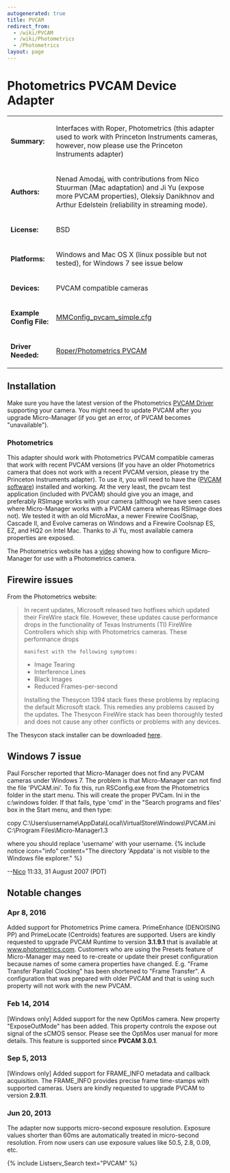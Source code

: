 ```yaml
---
autogenerated: true
title: PVCAM
redirect_from:
  - /wiki/PVCAM
  - /wiki/Photometrics
  - /Photometrics
layout: page
---
```


# Photometrics PVCAM Device Adapter

<table>
<tr>
<td markdown="1">

**Summary:**

</td>
<td markdown="1">

Interfaces with Roper, Photometrics (this adapter used to work with
Princeton Instruments cameras, however, now please use the Princeton
Instruments adapter)

</td>
</tr>
<tr>
<td markdown="1">

**Authors:**

</td>
<td markdown="1">

Nenad Amodaj, with contributions from Nico Stuurman (Mac adaptation) and
Ji Yu (expose more PVCAM properties), Oleksiy Danikhnov and Arthur
Edelstein (reliability in streaming mode).

</td>
</tr>
<tr>
<td markdown="1">

**License:**

</td>
<td markdown="1">

BSD

</td>
</tr>
<tr>
<td markdown="1">

**Platforms:**

</td>
<td markdown="1">

Windows and Mac OS X (linux possible but not tested), for Windows 7 see
issue below

</td>
</tr>
<tr>
<td markdown="1">

**Devices:**

</td>
<td markdown="1">

PVCAM compatible cameras

</td>
</tr>
<tr>
<td markdown="1">

**Example Config File:**

</td>
<td markdown="1">

[MMConfig_pvcam_simple.cfg](/media/files/MMConfig_pvcam_simple.cfg)

</td>
</tr>
<tr>
<td markdown="1">

**Driver Needed:**

</td>
<td markdown="1">

[Roper/Photometrics
PVCAM](http://www.photomet.com/support/downloads/index.php)

</td>
</tr>
</table>

## Installation

Make sure you have the latest version of the Photometrics [PVCAM
Driver](https://www.photometrics.com/support/software/) supporting your
camera. You might need to update PVCAM after you upgrade Micro-Manager
(if you get an error, of PVCAM becomes "unavailable").

### Photometrics

This adapter should work with Photometrics PVCAM compatible cameras that
work with recent PVCAM versions (If you have an older Photometrics
camera that does not work with a recent PVCAM version, please try the
Princeton Instruments adapter). To use it, you will need to have the
([PVCAM
software](http://www.photometrics.com/support/downloads/index.php))
installed and working. At the very least, the pvcam test application
(included with PVCAM) should give you an image, and preferably RSImage
works with your camera (although we have seen cases where Micro-Manager
works with a PVCAM camera whereas RSImage does not). We tested it with
an old MicroMax, a newer Firewire CoolSnap, Cascade II, and Evolve
cameras on Windows and a Firewire Coolsnap ES, EZ, and HQ2 on Intel Mac.
Thanks to Ji Yu, most available camera properties are exposed.

The Photometrics website has a
[video](http://www.photometrics.com/resources/videos/photometrics-micro-manager)
showing how to configure Micro-Manager for use with a Photometrics
camera.

## Firewire issues

From the Photometrics website:

> In recent updates, Microsoft released two hotfixes which updated their
> FireWire stack file. However, these updates cause performance drops in
> the functionality of Texas Instruments (TI) FireWire Controllers which
> ship with Photometrics cameras. These performance drops
>
> `manifest with the following symptoms:`
>
> -   Image Tearing
> -   Interference Lines
> -   Black Images
> -   Reduced Frames-per-second
>
> Installing the Thesycon 1394 stack fixes these problems by replacing
> the default Microsoft stack. This remedies any problems caused by the
> updates. The Thesycon FireWire stack has been thoroughly tested and
> does not cause any other conflicts or problems with any devices.

The Thesycon stack installer can be downloaded
[here](http://www.photomet.com/support/downloads/index.php).

## Windows 7 issue

Paul Forscher reported that Micro-Manager does not find any PVCAM
cameras under Windows 7. The problem is that Micro-Manager can not find
the file 'PVCAM.ini'. To fix this, run RSConfig.exe from the
Photometrics folder in the start menu. This will create the proper
PVCam. Ini in the c:\\windows folder. If that fails, type 'cmd' in the
"Search programs and files' box in the Start menu, and then type:

copy
C:\\Users\\username\\AppData\\Local\\VirtualStore\\Windows\\PVCAM.ini
C:\\Program Files\\Micro-Manager1.3

where you should replace 'username' with your username.
{% include notice icon="info" content="The directory 'Appdata' is not visible to the Windows file explorer." %}

--[Nico](/users/Nico) 11:33, 31 August 2007 (PDT)

## Notable changes

### Apr 8, 2016

Added support for Photometrics Prime camera. PrimeEnhance (DENOISING PP)
and PrimeLocate (Centroids) features are supported. Users are kindly
requested to upgrade PVCAM Runtime to version **3.1.9.1** that is
available at www.photometrics.com. Customers who are using the Presets
feature of Micro-Manager may need to re-create or update their preset
configuration because names of some camera properties have changed. E.g.
"Frame Transfer Parallel Clocking" has been shortened to "Frame
Transfer". A configuration that was prepared with older PVCAM and that
is using such property will not work with the new PVCAM.

### Feb 14, 2014

\[Windows only\] Added support for the new OptiMos camera. New property
"ExposeOutMode" has been added. This property controls the expose out
signal of the sCMOS sensor. Please see the OptiMos user manual for more
details. This feature is supported since **PVCAM 3.0.1**.

### Sep 5, 2013

\[Windows only\] Added support for FRAME\_INFO metadata and callback
acquisition. The FRAME\_INFO provides precise frame time-stamps with
supported cameras. Users are kindly requested to upgrade PVCAM to
version **2.9.11**.

### Jun 20, 2013

The adapter now supports micro-second exposure resolution. Exposure
values shorter than 60ms are automatically treated in micro-second
resolution. From now users can use exposure values like 50.5, 2.8, 0.09,
etc.

{% include Listserv_Search text="PVCAM" %}

